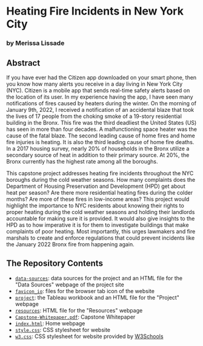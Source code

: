 # Heating Fire Incidents in New York City

### by Merissa Lissade

## Abstract

If you have ever had the Citizen app downloaded on your smart phone, then you know how many alerts you receive in a day living in New York City (NYC). Citizen is a mobile app that sends real-time safety alerts based on the location of its user. In my experience having the app, I have seen many notifications of fires caused by heaters during the winter. On the morning of January 9th, 2022, I received a notification of an accidental blaze that took the lives of 17 people from the choking smoke of a 19-story residential building in the Bronx. This fire was the third deadliest the United States (US) has seen in more than four decades. A malfunctioning space heater was the cause of the fatal blaze. The second leading cause of home fires and home fire injuries is heating. It is also the third leading cause of home fire deaths. In a 2017 housing survey, nearly 20% of households in the Bronx utilize a secondary source of heat in addition to their primary source. At 20%, the Bronx currently has the highest rate among all the boroughs.

This capstone project addresses heating fire incidents throughout the NYC boroughs during the cold weather seasons. How many complaints does the Department of Housing Preservation and Development (HPD) get about heat per season? Are there more residential heating fires during the colder months? Are more of these fires in low-income areas? This project would highlight the importance to NYC residents about knowing their rights to proper heating during the cold weather seasons and holding their landlords accountable for making sure it is provided. It would also give insights to the HPD as to how imperative it is for them to investigate buildings that make complaints of poor heating. Most importantly, this urges lawmakers and fire marshals to create and enforce regulations that could prevent incidents like the January 2022 Bronx fire from happening again.

## The Repository Contents

- [`data-sources`][1]: data sources for the project and an HTML file for the "Data Sources" webpage of the project site
- [`favicon_io`][2]: files for the browser tab icon of the website
- [`project`][3]: the Tableau workbook and an HTML file for the "Project" webpage
- [`resources`][4]: HTML file for the "Resources" webpage
- [`Capstone-Whitepaper.pdf`][5]: Capstone Whitepaper
- [`index.html`][6]: Home webpage
- [`style.css`][7]: CSS stylesheet for website
- [`w3.css`][8]: CSS stylesheet for website provided by [W3Schools][9]

[1]: https://github.com/mlissade/NYC-Heating-Fire-Incidents/tree/main/data-sources
[2]: https://github.com/mlissade/NYC-Heating-Fire-Incidents/tree/main/favicon_io
[3]: https://github.com/mlissade/NYC-Heating-Fire-Incidents/tree/main/project
[4]: https://github.com/mlissade/NYC-Heating-Fire-Incidents/tree/main/resources
[5]: https://github.com/mlissade/NYC-Heating-Fire-Incidents/tree/main/Capstone-Whitepaper.pdf
[6]: https://github.com/mlissade/NYC-Heating-Fire-Incidents/tree/main/index.html
[7]: https://github.com/mlissade/NYC-Heating-Fire-Incidents/tree/main/style.css
[8]: https://github.com/mlissade/NYC-Heating-Fire-Incidents/tree/main/w3.css
[9]: https://www.w3schools.com/w3css/default.asp
